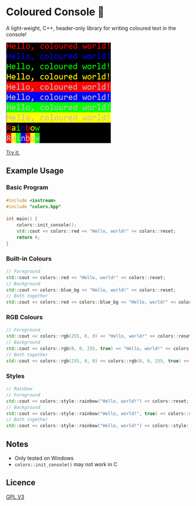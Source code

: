 # Coloured Console 🌈
A light-weight, C++, header-only library for writing coloured text in the console!

![Screenshot](screenshot.png)

[Try it.](demo/demo.exe)

## Example Usage

### Basic Program
```c++
#include <iostream>
#include "colors.hpp"

int main() {
    colors::init_console();
    std::cout << colors::red << "Hello, world!" << colors::reset;
    return 0;
}
```

### Built-in Colours
```c++
// Foreground
std::cout << colors::red << "Hello, world!" << colors::reset;
// Background
std::cout << colors::blue_bg << "Hello, world!" << colors::reset;
// Both together
std::cout << colors::red << colors::blue_bg << "Hello, world!" << colors::reset;
```

### RGB Colours
```c++
// Foreground
std::cout << colors::rgb(255, 0, 0) << "Hello, world!" << colors::reset;
// Background
std::cout << colors::rgb(0, 0, 255, true) << "Hello, world!" << colors::reset;
// Both together
std::cout << colors::rgb(255, 0, 0) << colors::rgb(0, 0, 255, true) << "Hello, world!" << colors::reset;
```

### Styles
```c++
// Rainbow
// Foreground
std::cout << colors::style::rainbow("Hello, world!") << colors::reset;
// Background
std::cout << colors::style::rainbow("Hello, world!", true) << colors::reset;
// Both together
std::cout << colors::style::rainbow("Hello, world!") << colors::style::rainbow("Hello, world!", true) << colors::reset;
```

## Notes

- Only tested on Windows
- `colors::init_console()` may not work in C

## Licence
[GPL V3](LICENCE.txt)